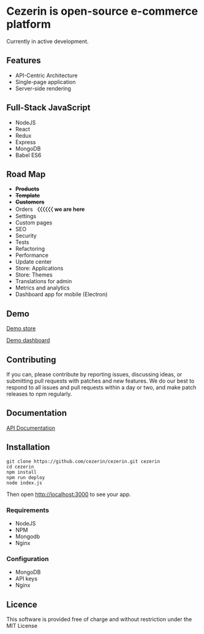 # Cezerin is open-source e-commerce platform

Currently in active development.

## Features

* API-Centric Architecture
* Single-page application
* Server-side rendering

## Full-Stack JavaScript

* NodeJS
* React
* Redux
* Express
* MongoDB
* Babel ES6


## Road Map

* ~~**Products**~~
* ~~**Template**~~
* ~~**Customers**~~
* Orders **〈〈〈〈〈〈 we are here**
* Settings
* Custom pages
* SEO
* Security
* Tests
* Refactoring
* Performance
* Update center
* Store: Applications
* Store: Themes
* Translations for admin
* Metrics and analytics
* Dashboard app for mobile (Electron)


## Demo

[Demo store](https://store.cezerin.com)

[Demo dashboard](https://store.cezerin.com/admin)

## Contributing

If you can, please contribute by reporting issues, discussing ideas, or submitting pull requests with patches and new features. We do our best to respond to all issues and pull requests within a day or two, and make patch releases to npm regularly.

## Documentation

[API Documentation](https://doc.cezerin.com)


## Installation

```shell
git clone https://github.com/cezerin/cezerin.git cezerin
cd cezerin
npm install
npm run deploy
node index.js
```
Then open <http://localhost:3000> to see your app.

### Requirements

* NodeJS
* NPM
* Mongodb
* Nginx

### Configuration

- MongoDB
- API keys
- Nginx

## Licence

This software is provided free of charge and without restriction under the MIT License
